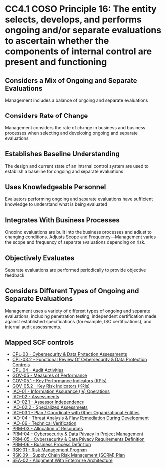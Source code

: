 # CC4.1 COSO Principle 16: The entity selects, develops, and performs ongoing and/or separate evaluations to ascertain whether the components of internal control are present and functioning
## Considers a Mix of Ongoing and Separate Evaluations
Management includes a balance of ongoing and separate evaluations
## Considers Rate of Change
Management considers the rate of change in business and business processes when selecting and developing ongoing and separate evaluations
## Establishes Baseline Understanding
The design and current state of an internal control system are used to establish a baseline for ongoing and separate evaluations
## Uses Knowledgeable Personnel
Evaluators performing ongoing and separate evaluations have sufficient knowledge to understand what is being evaluated
## Integrates With Business Processes
Ongoing evaluations are built into the business processes and adjust to changing conditions. Adjusts Scope and Frequency—Management varies the scope and frequency of separate evaluations depending on risk.
## Objectively Evaluates
Separate evaluations are performed periodically to provide objective feedback
## Considers Different Types of Ongoing and Separate Evaluations
Management uses a variety of different types of ongoing and separate evaluations, including penetration testing, independent certification made against established specifications (for example, ISO certifications), and internal audit assessments.
## Mapped SCF controls
- [CPL-03 - Cybersecurity & Data Protection Assessments](../scf/cpl-03-cybersecurity&dataprotectionassessments.md)
- [CPL-03.2 - Functional Review Of Cybersecurity & Data Protection Controls](../scf/cpl-032-functionalreviewofcybersecurity&dataprotectioncontrols.md)
- [CPL-04 - Audit Activities](../scf/cpl-04-auditactivities.md)
- [GOV-05 - Measures of Performance](../scf/gov-05-measuresofperformance.md)
- [GOV-05.1 - Key Performance Indicators (KPIs)](../scf/gov-051-keyperformanceindicators(kpis).md)
- [GOV-05.2 - Key Risk Indicators (KRIs)](../scf/gov-052-keyriskindicators(kris).md)
- [IAO-01 - Information Assurance (IA) Operations](../scf/iao-01-informationassurance(ia)operations.md)
- [IAO-02 - Assessments](../scf/iao-02-assessments.md)
- [IAO-02.1 - Assessor Independence](../scf/iao-021-assessorindependence.md)
- [IAO-02.2 - Specialized Assessments](../scf/iao-022-specializedassessments.md)
- [IAO-03.1 - Plan / Coordinate with Other Organizational Entities](../scf/iao-031-plan/coordinatewithotherorganizationalentities.md)
- [IAO-04 - Threat Analysis & Flaw Remediation During Development](../scf/iao-04-threatanalysis&flawremediationduringdevelopment.md)
- [IAO-06 - Technical Verification](../scf/iao-06-technicalverification.md)
- [PRM-03 - Allocation of Resources](../scf/prm-03-allocationofresources.md)
- [PRM-04 - Cybersecurity & Data Privacy In Project Management](../scf/prm-04-cybersecurity&dataprivacyinprojectmanagement.md)
- [PRM-05 - Cybersecurity & Data Privacy Requirements Definition](../scf/prm-05-cybersecurity&dataprivacyrequirementsdefinition.md)
- [PRM-06 - Business Process Definition](../scf/prm-06-businessprocessdefinition.md)
- [RSK-01 - Risk Management Program](../scf/rsk-01-riskmanagementprogram.md)
- [RSK-09 - Supply Chain Risk Management (SCRM) Plan](../scf/rsk-09-supplychainriskmanagement(scrm)plan.md)
- [SEA-02 - Alignment With Enterprise Architecture](../scf/sea-02-alignmentwithenterprisearchitecture.md)